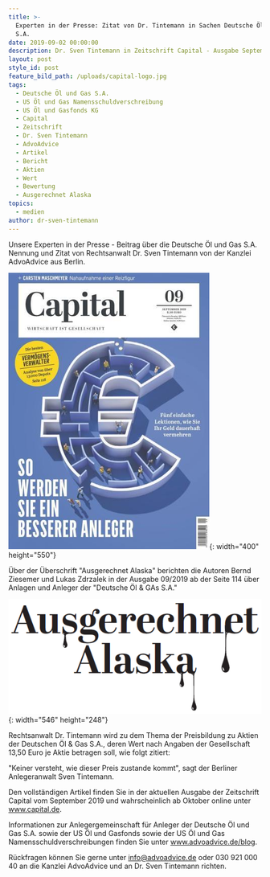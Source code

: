```yaml
---
title: >-
  Experten in der Presse: Zitat von Dr. Tintemann in Sachen Deutsche Öl und Gas
  S.A.
date: 2019-09-02 00:00:00
description: Dr. Sven Tintemann in Zeitschrift Capital - Ausgabe September 2019
layout: post
style_id: post
feature_bild_path: /uploads/capital-logo.jpg
tags:
  - Deutsche Öl und Gas S.A.
  - US Öl und Gas Namensschuldverschreibung
  - US Öl und Gasfonds KG
  - Capital
  - Zeitschrift
  - Dr. Sven Tintemann
  - AdvoAdvice
  - Artikel
  - Bericht
  - Aktien
  - Wert
  - Bewertung
  - Ausgerechnet Alaska
topics:
  - medien
author: dr-sven-tintemann
---
```


Unsere Experten in der Presse - Beitrag &uuml;ber die Deutsche Öl und Gas S.A.&nbsp; Nennung und Zitat von Rechtsanwalt Dr. Sven Tintemann von der Kanzlei AdvoAdvice aus Berlin.&nbsp;

![Capital - Ausgabe 09/19](/uploads/capital-ausgabe-09-19.jpg "Artikel über Deutsche Öl und Gas S.A."){: width="400" height="550"}

&Uuml;ber der &Uuml;berschrift "Ausgerechnet Alaska" berichten die Autoren Bernd Ziesemer und Lukas Zdrzalek in der Ausgabe 09/2019 ab der Seite 114 &uuml;ber Anlagen und Anleger der "Deutsche Öl & GAs S.A."&nbsp;

![](/uploads/ausgerechnet-alaska.PNG){: width="546" height="248"}

Rechtsanwalt Dr. Tintemann wird zu dem Thema der Preisbildung zu Aktien der Deutschen Öl & Gas S.A., deren Wert nach Angaben der Gesellschaft 13,50 Euro je Aktie betragen soll, wie folgt zitiert:&nbsp;

"Keiner versteht, wie dieser Preis zustande kommt", sagt der Berliner Anlegeranwalt Sven Tintemann.

Den vollst&auml;ndigen Artikel finden Sie in der aktuellen Ausgabe der Zeitschrift Capital vom September 2019 und wahrscheinlich ab Oktober online unter www.capital.de.

Informationen zur Anlegergemeinschaft f&uuml;r Anleger der Deutsche Öl und Gas S.A. sowie der US Öl und Gasfonds sowie der US Öl und Gas Namensschuldverschreibungen finden Sie unter www.advoadvice.de/blog.&nbsp;

R&uuml;ckfragen können Sie gerne unter info@advoadvice.de oder 030 921 000 40 an die Kanzlei AdvoAdvice und an Dr. Sven Tintemann richten.&nbsp;&nbsp;

&nbsp;
